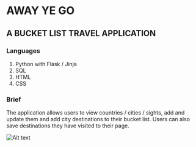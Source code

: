 # AWAY YE GO

## A BUCKET LIST TRAVEL APPLICATION

### Languages 

1. Python with Flask / Jinja
2. SQL
3. HTML
4. CSS

### Brief

The application allows users to view countries / cities / sights, add and update them and add  city destinations to their bucket list. Users can also save destinations they have visited to their page.

![Alt text](/use_case.png?raw=true "Optional Title")